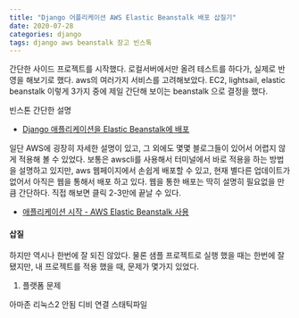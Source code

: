 ```yaml
---
title: "Django 어플리케이션 AWS Elastic Beanstalk 배포 삽질기"
date: 2020-07-28
categories: django
tags: django aws beanstalk 장고 빈스톡
---
```


간단한 사이드 프로젝트를 시작했다. 로컬서버에서만 올려 테스트를 하다가, 실제로 반영을 해보기로 했다. aws의 여러가지 서비스를 고려해보았다. EC2, lightsail, elastic beanstalk 이렇게 3가지 중에 제일 간단해 보이는 beanstalk 으로 결정을 했다.

빈스톤 간단한 설명

- [Django 애플리케이션을 Elastic Beanstalk에 배포](https://docs.aws.amazon.com/ko_kr/elasticbeanstalk/latest/dg/create-deploy-python-django.html)

일단 AWS에 굉장히 자세한 설명이 있고, 그 외에도 몇몇 블로그들이 있어서 어렵지 않게 적용해 볼 수 있었다. 보통은 awscli를 사용해서 터미널에서 바로 적용을 하는 방법을 설명하고 있지만, aws 웹페이지에서 손쉽게 배포할 수 있고, 현재 별다른 업데이트가 없어서 아직은 웹을 통해서 배포 하고 있다. 웹을 통한 배포는 딱히 설명히 필요없을 만큼 간단하다. 직접 해보면 클릭 2-3만에 끝날 수 있다.

- [애플리케이션 시작 - AWS Elastic Beanstalk 사용](https://aws.amazon.com/ko/getting-started/hands-on/launch-an-app/)

#### 삽질

하지만 역시나 한번에 잘 되진 않았다. 물론 샘플 프로젝트로 실행 했을 때는 한번에 잘 됐지만, 내 프로젝트를 적용 했을 때, 문제가 몇가지 있었다.

1. 플랫폼 문제

아마존 리눅스2 안됨
디비 연결
스태틱파일
